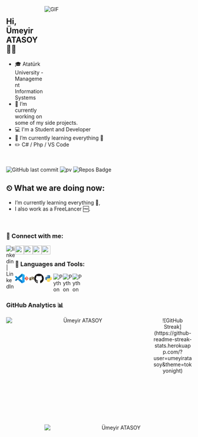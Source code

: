 <img align="right" alt="GIF" src="https://github.com/abhisheknaiidu/abhisheknaiidu/blob/master/code.gif?raw=true" width="400" height="290" />

## Hi, Ümeyir ATASOY 👨‍🎓
- 🎓 Atatürk University - Management Information Systems
- 🔭 I’m currently working on some of my side projects.
- 💻 I'm a Student and Developer
- 🌱 I’m currently learning everything 🤣
- ✏️ C# / Php / VS Code
<br />

![GitHub last commit](https://img.shields.io/github/last-commit/umeyiratasoy/umeyiratasoy)
![pv](https://komarev.com/ghpvc/?username=umeyiratasoy)
![Repos Badge](https://badges.pufler.dev/repos/umeyiratasoy)
## ⏲ What we are doing now:
- I’m currently learning everything 🚀, 
- I also work as a FreeLancer 🆓.

<br />

### 📩 Connect with me:

[<img align="left" alt="linkedin | LinkedIn" width="24px" src="https://raw.githubusercontent.com/peterthehan/peterthehan/master/assets/linkedin.svg" />][linkedin]
[<img align="left" height="24" width="24" src="https://cdn.jsdelivr.net/npm/simple-icons@v4/icons/instagram.svg" />][instagram]
[<img align="left" height="24" width="24" src="https://cdn.jsdelivr.net/npm/simple-icons@v4/icons/facebook.svg" />][facebook]
[<img align="left" height="24" width="24" src="https://cdn.jsdelivr.net/npm/simple-icons@4.25.0/icons/youtube.svg" />][youtube]
[<img align="left" height="24" width="24" src="https://cdn.jsdelivr.net/npm/simple-icons@v4/icons/gmail.svg" />][gmail]

<br />

### 🔧 Languages and Tools:

[<img align="left" alt="Visual Studio Code" width="26px" src="https://raw.githubusercontent.com/github/explore/80688e429a7d4ef2fca1e82350fe8e3517d3494d/topics/visual-studio-code/visual-studio-code.png" />][vsCode]
[<img align="left" alt="Git" width="26px" src="https://raw.githubusercontent.com/github/explore/80688e429a7d4ef2fca1e82350fe8e3517d3494d/topics/git/git.png" />][git]
[<img align="left" alt="GitHub" width="26px" src="https://raw.githubusercontent.com/github/explore/78df643247d429f6cc873026c0622819ad797942/topics/github/github.png" />][github]
[<img align="left" alt="Python" width="26px" src="https://raw.githubusercontent.com/github/explore/cebd63002168a05a6a642f309227eefeccd92950/topics/python/python.png" />][python]
[<img align="left" alt="Python" width="26px" src="https://cdn.jsdelivr.net/npm/simple-icons@4.25.0/icons/php.svg" />][php]
[<img align="left" alt="Python" width="26px" src="https://cdn.jsdelivr.net/npm/simple-icons@4.25.0/icons/csharp.svg" />][csharp]
[<img align="left" alt="Python" width="26px" src="https://cdn.jsdelivr.net/npm/simple-icons@4.25.0/icons/html5.svg" />][html5]



<br />
<br />
<br />



### GitHub Analytics 📊
<div align="center">
  <img width="400" height="290" align="left" src="https://github-readme-stats.vercel.app/api/top-langs?username=umeyiratasoy&show_icons=true&locale=en&layout=compact&langs_count=8&theme=radical" alt="Ümeyir ATASOY"/>
</a><img width="400" height="290" align="right" src="https://github-readme-stats.vercel.app/api?username=umeyiratasoy&theme=dark&show_icons=true" alt="Ümeyir ATASOY"></img>
  ![GitHub Streak](https://github-readme-streak-stats.herokuapp.com/?user=umeyiratasoy&theme=tokyonight)

</div>
<br />
<br />

[instagram]: https://www.instagram.com/umeyiratasoy/
[facebook]: https://www.facebook.com/umeyiratasoy/
[youtube]: https://youtube.com//channel/UCTyfKbzsyJUVtjM5MnfAEVw/featured?view_as=subscriber
[linkedin]: http://linkedin.com/in/ümeyir-atasoy-b573b0219
[php]: https://www.php.net/
[gmail]: mailto:umeyiratasoyy@gmail.com
[html5]: https://www.w3schools.com/html/
[vsCode]: https://code.visualstudio.com/
[git]: https://git-scm.com/
[csharp]: https://www.w3schools.com/cs/
[github]: https://github.com/umeyiratasoy
[python]: https://www.python.org/
